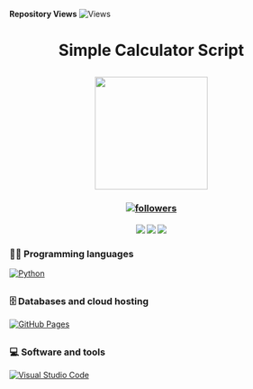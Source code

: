 **Repository Views** ![Views](https://profile-counter.glitch.me/IpHack/count.svg)

<h1 align="center"> Simple Calculator Script </h1>

<h2 align="center">
<img src="https://thumbs2.imgbox.com/ca/28/KjJu0cB3_t.png" width="200">
</h2>

<h3 align="center"> <a href="https://github.com/Sahampath">
    <img alt="followers" title="Follow me on Github" src="https://img.shields.io/github/followers/Sahampath?color=236ad3&labelColor=1155ba&style=for-the-badge&logo=github&label=Follow"/></a> </h3>
    
<h4 align="center"> <img src="https://img.shields.io/github/downloads/Sahampath/IP_Generator/total?style=for-the-badge&logo=appveyor">
<img src="https://img.shields.io/github/stars/Sahampath/IP_Generator?style=for-the-badge&logo=appveyor">
<img src="https://img.shields.io/github/forks/Sahampath/IP_Generator?style=for-the-badge&logo=appveyor"> </h4>


### 👨‍💻 Programming languages
 <a href="#"><img alt="Python" src="https://img.shields.io/badge/Python%20-%2314354C.svg?logo=python&logoColor=white"></a>
##
### 🗄️ Databases and cloud hosting
<a href="#"><img alt="GitHub Pages" src="https://img.shields.io/badge/GitHub%20Pages-%23327FC7.svg?logo=github&logoColor=white"></a>
##
### 💻 Software and tools
<a href="#"><img alt="Visual Studio Code" src="https://img.shields.io/badge/Visual%20Studio%20Code-0078d7.svg?logo=visual-studio-code&logoColor=white"></a>

